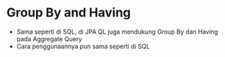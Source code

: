 # Group By and Having
* Sama seperti di SQL, di JPA QL juga mendukung Group By dan Having pada Aggregate Query
* Cara penggunaannya pun sama seperti di SQL
